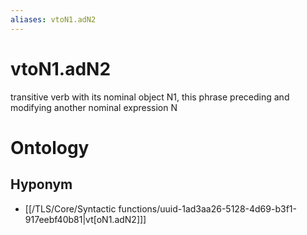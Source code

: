 ```yaml
---
aliases: vtoN1.adN2
---
```

# vtoN1.adN2

transitive verb with its nominal object N1, this phrase preceding and modifying another nominal expression N
> 
# Ontology

## Hyponym
- [[/TLS/Core/Syntactic functions/uuid-1ad3aa26-5128-4d69-b3f1-917eebf40b81|vt[oN1.adN2]]]